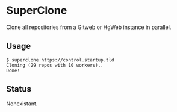 # SuperClone
Clone all repositories from a Gitweb or HgWeb instance in parallel.

## Usage

    $ superclone https://control.startup.tld
    Cloning (29 repos with 10 workers)..
    Done!

## Status

Nonexistant.
